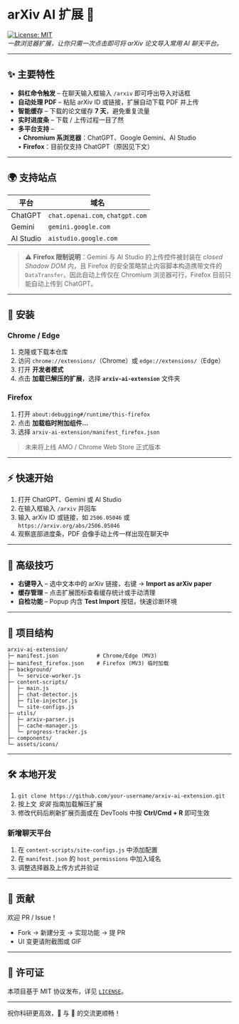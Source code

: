 # arXiv AI 扩展&nbsp;🚀  

[![License: MIT](https://img.shields.io/badge/License-MIT-green.svg)](LICENSE)  
*一款浏览器扩展，让你只需一次点击即可将 arXiv 论文导入常用 AI 聊天平台。*

---

## ✨ 主要特性
- **斜杠命令触发** – 在聊天输入框输入 `/arxiv` 即可呼出导入对话框  
- **自动处理 PDF** – 粘贴 arXiv ID 或链接，扩展自动下载 PDF 并上传  
- **智能缓存** – 下载的论文缓存 **7 天**，避免重复流量  
- **实时进度条** – 下载 / 上传过程一目了然  
- **多平台支持** –  
  • **Chromium 系浏览器**：ChatGPT、Google Gemini、AI Studio  
  • **Firefox**：目前仅支持 ChatGPT（原因见下文）

---

## 🌍 支持站点
| 平台 | 域名 |
|------|------|
| ChatGPT | `chat.openai.com`, `chatgpt.com` |
| Gemini | `gemini.google.com` |
| AI Studio | `aistudio.google.com` |

> ⚠️ **Firefox 限制说明**：Gemini 与 AI Studio 的上传控件被封装在 *closed Shadow DOM* 内，且 Firefox 的安全策略禁止内容脚本构造携带文件的 `DataTransfer`。因此自动上传仅在 Chromium 浏览器可行，Firefox 目前只能自动上传到 ChatGPT。

---

## 🔧 安装

### Chrome / Edge
1. 克隆或下载本仓库  
2. 访问 `chrome://extensions/`（Chrome）或 `edge://extensions/`（Edge）  
3. 打开 **开发者模式**  
4. 点击 **加载已解压的扩展**，选择 **`arxiv-ai-extension`** 文件夹  

### Firefox
1. 打开 `about:debugging#/runtime/this-firefox`  
2. 点击 **加载临时附加组件…**  
3. 选择 `arxiv-ai-extension/manifest_firefox.json`  

> 未来将上线 AMO / Chrome Web Store 正式版本

---

## ⚡ 快速开始
1. 打开 ChatGPT、Gemini 或 AI Studio  
2. 在输入框输入 `/arxiv` 并回车  
3. 输入 arXiv ID 或链接，如 `2506.05046` 或 `https://arxiv.org/abs/2506.05046`  
4. 观察底部进度条，PDF 会像手动上传一样出现在聊天中  

---

## 🎯 高级技巧
- **右键导入** – 选中文本中的 arXiv 链接，右键 → **Import as arXiv paper**  
- **缓存管理** – 点击扩展图标查看缓存统计或手动清理  
- **自检功能** – Popup 内含 **Test Import** 按钮，快速诊断环境  

---

## 📁 项目结构
```text
arxiv-ai-extension/
├─ manifest.json            # Chrome/Edge (MV3)
├─ manifest_firefox.json    # Firefox (MV3) 临时加载
├─ background/
│  └─ service-worker.js
├─ content-scripts/
│  ├─ main.js
│  ├─ chat-detector.js
│  ├─ file-injector.js
│  └─ site-configs.js
├─ utils/
│  ├─ arxiv-parser.js
│  ├─ cache-manager.js
│  └─ progress-tracker.js
├─ components/
└─ assets/icons/
```

---

## 🛠️ 本地开发
1. `git clone https://github.com/your-username/arxiv-ai-extension.git`  
2. 按上文 *安装* 指南加载解压扩展  
3. 修改代码后刷新扩展页面或在 DevTools 中按 **Ctrl/Cmd + R** 即可生效  

### 新增聊天平台
1. 在 `content-scripts/site-configs.js` 中添加配置  
2. 在 `manifest.json` 的 `host_permissions` 中加入域名  
3. 调整选择器及上传方式并验证

---

## 🤝 贡献
欢迎 PR / Issue！  
- Fork → 新建分支 → 实现功能 → 提 PR  
- UI 变更请附截图或 GIF

---

## 📜 许可证
本项目基于 MIT 协议发布，详见 [`LICENSE`](LICENSE)。

---

祝你科研更高效，🤖 与 📄 的交流更顺畅！
